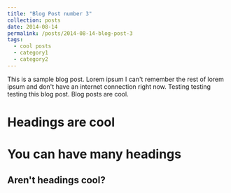 ```yaml
---
title: "Blog Post number 3"
collection: posts
date: 2014-08-14
permalink: /posts/2014-08-14-blog-post-3
tags:
  - cool posts
  - category1
  - category2
---
```


This is a sample blog post. Lorem ipsum I can't remember the rest of lorem ipsum and don't have an internet connection right now. Testing testing testing this blog post. Blog posts are cool. 

Headings are cool
======

You can have many headings
======

Aren't headings cool?
------
